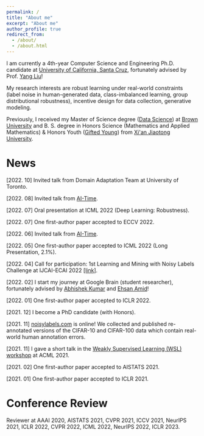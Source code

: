 ```yaml
---
permalink: /
title: "About me"
excerpt: "About me"
author_profile: true
redirect_from: 
  - /about/
  - /about.html
---
```


I am currently a 4th-year Computer Science and Engineering Ph.D. candidate at [University of California, Santa Cruz](https://engineering.ucsc.edu/), fortunately advised by Prof. [Yang Liu](http://www.yliuu.com/)!

My research interests are robust learning under real-world constraints (label noise in human-generated data, class-imbalanced learning, group distributional robustness), incentive design for data collection, generative modeling.

Previously, I received my Master of Science degree ([Data Science](https://www.brown.edu/initiatives/data-science/home)) at [Brown University](https://www.brown.edu/) and B. S. degree in Honors Science (Mathematics and Applied Mathematics) & Honors Youth ([Gifted Young](https://en.wikipedia.org/wiki/Special_Class_for_the_Gifted_Young)) from [Xi'an Jiaotong University](http://en.xjtu.edu.cn/).

News
======
[2022. 10] Invited talk from Domain Adaptation Team at University of Toronto.

[2022. 08] Invited talk from [AI-Time](http://www.aitime.cn/).

[2022. 07] Oral presentation at ICML 2022 (Deep Learning: Robustness).

[2022. 07] One first-author paper accepted to ECCV 2022.

[2022. 06] Invited talk from [AI-Time](http://www.aitime.cn/).

[2022. 05] One first-author paper accepted to ICML 2022 (Long Presentation, 2.1%).

[2022. 04] Call for participation: 1st Learning and Mining with Noisy Labels Challenge at IJCAI-ECAI 2022 [[link]](http://ucsc-real.soe.ucsc.edu:1995/).

[2022. 02] I start my journey at Google Brain (student researcher), fortunately advised by [Abhishek Kumar](http://www.abhishek.umiacs.io/index.html) and [Ehsan Amid](https://sites.google.com/view/eamid/)!

[2022. 01] One first-author paper accepted to ICLR 2022.

[2021. 12] I become a PhD candidate (with Honors).

[2021. 11] [noisylabels.com](http://www.noisylabels.com/) is online! We collected and published re-annotated versions of the CIFAR-10 and CIFAR-100 data which contain real-world human annotation errors. 

[2021. 11] I gave a short talk in the [Weakly Supervised Learning (WSL) workshop](https://wsl-workshop.github.io/acml21.html) at ACML 2021.

[2021. 02] One first-author paper accepted to AISTATS 2021.

[2021. 01] One first-author paper accepted to ICLR 2021.

Conference Review
======
Reviewer at AAAI 2020, AISTATS 2021, CVPR 2021, ICCV 2021, NeurIPS 2021, ICLR 2022, CVPR 2022, ICML 2022, NeurIPS 2022, ICLR 2023.

